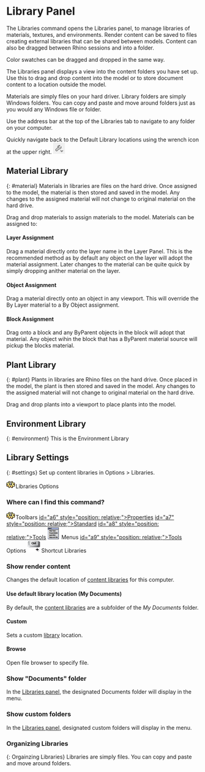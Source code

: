 ---
---

# Library Panel
The Libraries command opens the Libraries panel, to manage libraries of materials, textures, and environments.
Render content can be saved to files creating external libraries that can be shared between models. Content can also be dragged between Rhino sessions and into a folder.

Color swatches can be dragged and dropped in the same way.

The Libraries panel displays a view into the content folders you have set up. Use this to drag and drop content into the model or to store document content to a location outside the model.

Materials are simply files on your hard driver.  Library folders are simply Windows folders.  You can copy and paste and move around folders just as you would any Windows file or folder.

Use the address bar at the top of the Libraries tab to navigate to any folder on your computer.

Quickly navigate back to the Default Library locations using the wrench icon at the upper right. ![images/library_default.png](images/library_default.png)

## Material Library
{: #material}
Materials in libraries are files on the hard drive.  Once assigned to the model, the material is then stored and saved in the model.  Any changes to the assigned material will not change to original material on the hard drive.

Drag and drop materials to assign materials to the model. Materials can be assigned to:

#### Layer Assignment
Drag a material directly onto the layer name in the Layer Panel. This is the recommended method as by default any object on the layer will adopt the material assignment. Later changes to the material can be quite quick by simply dropping anither material on the layer.

#### Object Assignment
Drag a material directly onto an object in any viewport. This will override the By Layer material to a By Object assignment. 

#### Block Assignment
Drag onto a block and any ByParent objects in the block will adopt that material.  Any object wihin the block that has a ByParent material source will pickup the blocks material.

## Plant Library
{: #plant}
Plants in libraries are Rhino files on the hard drive.  Once placed in the model, the plant is then stored and saved in the model.  Any changes to the assigned material will not change to original material on the hard drive.

Drag and drop plants into a viewport to place plants into the model. 

<!-- TODO: Where do we explain plants and what you can do with them? -->

## Environment Library
{: #environment}
This is the Environment Library
<!-- TODO: This needs to be filled out -->

## Library Settings
{: #settings}
Set up content libraries in Options > Libraries.

![images/options.png](images/options.png)Libraries Options
&#160;

### Where can I find this command?
![images/options.png](images/options.png)Toolbars
 [id="a6" style="position: relative;">Properties]() 
 [id="a7" style="position: relative;">Standard]() 
 [id="a8" style="position: relative;">Tools]() 
![images/menuicon.png](images/menuicon.png)Menus
 [id="a9" style="position: relative;">Tools]() 
Options
![images/ctrlplus.png](images/ctrlplus.png)Shortcut
Libraries


### Show render content
Changes the default location of [content libraries](libraries.html) for this computer.

#### Use default library location (My Documents)
By default, the [content libraries](libraries.html) are a subfolder of the *My Documents* folder.

#### Custom
Sets a custom [library](libraries.html) location.

####  **Browse** 
Open file browser to specify file.

### Show &quot;Documents&quot; folder
In the [Libraries panel](libraries.html), the designated Documents folder will display in the menu.

### Show custom folders
In the [Libraries panel](libraries.html), designated custom folders will display in the menu.



### Organizing Libraries
{: Orgainzing Libraries}
Libraries are simply files.  You can copy and paste and move around folders.
